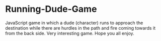 # Running-Dude-Game
JavaScript game in which a dude (character) runs to approach the destination while there are hurdles in the path and fire coming towards it from the back side. Very interesting game. Hope you all enjoy. 
